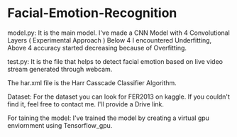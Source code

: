 # Facial-Emotion-Recognition
model.py: It is the main model. I've made a CNN Model with 4 Convolutional Layers ( Experimental Approach )
Below 4 I encountered Underfitting,
Above 4 accuracy started decreasing because of Overfitting.

test.py: It is the file that helps to detect facial emotion based on live video stream generated through webcam.

The har.xml file is the Harr Casscade Classifier Algorithm.

Dataset:
For the dataset you can look for FER2013 on kaggle. If you couldn't find it, feel free to contact me. I'll provide a Drive link.

For taining the model:
I've trained the model by creating a virtual gpu enviornment using Tensorflow_gpu.

